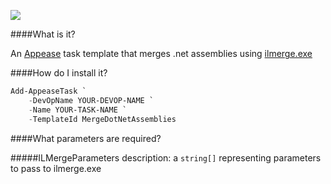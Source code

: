 ![](https://ci.appveyor.com/api/projects/status/4g5pxn3ky6y2t6xq?svg=true)

####What is it?

An [Appease](http://appease.io) task template that merges .net assemblies using [ilmerge.exe](http://research.microsoft.com/en-us/people/mbarnett/ILMerge.aspx)

####How do I install it?

```PowerShell
Add-AppeaseTask `
    -DevOpName YOUR-DEVOP-NAME `
    -Name YOUR-TASK-NAME `
    -TemplateId MergeDotNetAssemblies
```

####What parameters are required?

#####ILMergeParameters
description: a `string[]` representing parameters to pass to ilmerge.exe
